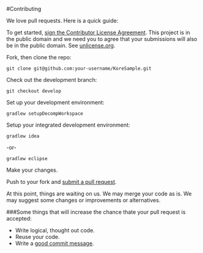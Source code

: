 #Contributing

We love pull requests. Here is a quick guide:

To get started, [sign the Contributor License Agreement][cla]. This project is in the public domain and we need you to agree that your submissions will also be in the public domain. See [unlicense.org](http://unlicense.org/).

[cla]: https://www.clahub.com/agreements/MinecraftModArchive/KoreSample

Fork, then clone the repo:

    git clone git@github.com:your-username/KoreSample.git

Check out the development branch:

    git checkout develop

Set up your development environment:

    gradlew setupDecompWorkspace

Setup your integrated development environment:

    gradlew idea

-or-

    gradlew eclipse

Make your changes.

Push to your fork and [submit a pull request][pr].

[pr]: https://github.com/MinecraftModArchive/KoreSample/compare/

At this point, things are waiting on us. We may merge your code as is. We may suggest some changes or improvements or alternatives.

###Some things that will increase the chance thate your pull request is accepted:

* Write logical, thought out code.
* Reuse your code.
* Write a [good commit message][commit].

[commit]: http://tbaggery.com/2008/04/19/a-note-about-git-commit-messages.html
